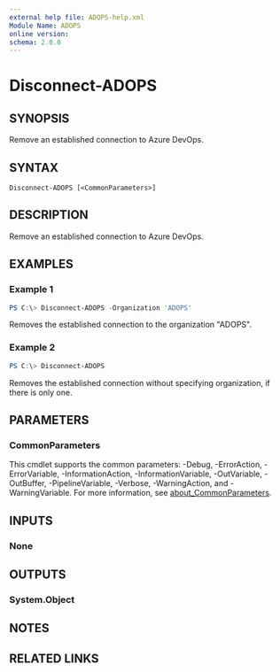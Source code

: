 ```yaml
---
external help file: ADOPS-help.xml
Module Name: ADOPS
online version:
schema: 2.0.0
---
```


# Disconnect-ADOPS

## SYNOPSIS

Remove an established connection to Azure DevOps.

## SYNTAX

```
Disconnect-ADOPS [<CommonParameters>]
```

## DESCRIPTION

Remove an established connection to Azure DevOps.

## EXAMPLES

### Example 1

```powershell
PS C:\> Disconnect-ADOPS -Organization 'ADOPS'
```

Removes the established connection to the organization "ADOPS".

### Example 2

```powershell
PS C:\> Disconnect-ADOPS
```

Removes the established connection without specifying organization, if there is only one.

## PARAMETERS

### CommonParameters
This cmdlet supports the common parameters: -Debug, -ErrorAction, -ErrorVariable, -InformationAction, -InformationVariable, -OutVariable, -OutBuffer, -PipelineVariable, -Verbose, -WarningAction, and -WarningVariable. For more information, see [about_CommonParameters](http://go.microsoft.com/fwlink/?LinkID=113216).

## INPUTS

### None

## OUTPUTS

### System.Object

## NOTES

## RELATED LINKS
